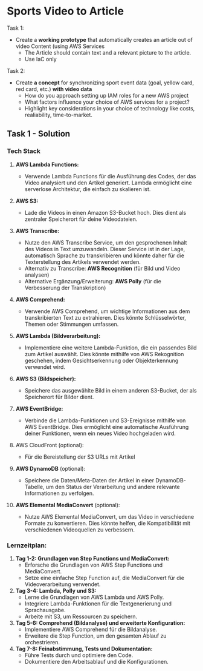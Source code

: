 # Sports Video to Article

Task 1:

* Create a **working prototype** that automatically creates an article out of video Content (using AWS Services
  * The Article should contain text and a relevant picture to the article.
  * Use IaC only

Task 2:

* Create **a concept** for synchronizing sport event data (goal, yellow card, red card, etc.) **with video data**
  * How do you approach setting up IAM roles for a new AWS project
  * What factors influence your choice of AWS services for a project?
  * Highlight key considerations in your choice of technology like costs, realiability, time-to-market.

## Task 1 - Solution

### Tech Stack

1. **AWS Lambda Functions:**

   * Verwende Lambda Functions für die Ausführung des Codes, der das Video analysiert und den Artikel generiert. Lambda ermöglicht eine serverlose Architektur, die einfach zu skalieren ist.
2. **AWS S3:**

   * Lade die Videos in einen Amazon S3-Bucket hoch. Dies dient als zentraler Speicherort für deine Videodateien.
3. **AWS Transcribe:**

   * Nutze den AWS Transcribe Service, um den gesprochenen Inhalt des Videos in Text umzuwandeln. Dieser Service ist in der Lage, automatisch Sprache zu transkribieren und könnte daher für die Texterstellung des Artikels verwendet werden.
   * Alternativ zu Transcribe: **AWS Recognition** (für Bild und Video analysen)
   * Alternative Ergänzung/Erweiterung: **AWS Polly** (für die Verbesserung der Transkription)
4. **AWS Comprehend:**

   * Verwende AWS Comprehend, um wichtige Informationen aus dem transkribierten Text zu extrahieren. Dies könnte Schlüsselwörter, Themen oder Stimmungen umfassen.
5. **AWS Lambda (Bildverarbeitung):**

   * Implementiere eine weitere Lambda-Funktion, die ein passendes Bild zum Artikel auswählt. Dies könnte mithilfe von AWS Rekognition geschehen, indem Gesichtserkennung oder Objekterkennung verwendet wird.
6. **AWS S3 (Bildspeicher):**

   * Speichere das ausgewählte Bild in einem anderen S3-Bucket, der als Speicherort für Bilder dient.
7. **AWS EventBridge:**

   * Verbinde die Lambda-Funktionen und S3-Ereignisse mithilfe von AWS EventBridge. Dies ermöglicht eine automatische Ausführung deiner Funktionen, wenn ein neues Video hochgeladen wird.
8. AWS CloudFront (optional):

   * Für die Bereistellung der S3 URLs mit Artikel
9. **AWS DynamoDB** (optional):

   * Speichere die Daten/Meta-Daten der Artikel in einer DynamoDB-Tabelle, um den Status der Verarbeitung und andere relevante Informationen zu verfolgen.
10. **AWS Elemental MediaConvert** (optional):

    * Nutze AWS Elemental MediaConvert, um das Video in verschiedene Formate zu konvertieren. Dies könnte helfen, die Kompatibilität mit verschiedenen Videoquellen zu verbessern.

### Lernzeitplan:

1. **Tag 1-2: Grundlagen von Step Functions und MediaConvert:**
   * Erforsche die Grundlagen von AWS Step Functions und MediaConvert.
   * Setze eine einfache Step Function auf, die MediaConvert für die Videoverarbeitung verwendet.
2. **Tag 3-4: Lambda, Polly und S3:**
   * Lerne die Grundlagen von AWS Lambda und AWS Polly.
   * Integriere Lambda-Funktionen für die Textgenerierung und Sprachausgabe.
   * Arbeite mit S3, um Ressourcen zu speichern.
3. **Tag 5-6: Comprehend (Bildanalyse) und erweiterte Konfiguration:**
   * Implementiere AWS Comprehend für die Bildanalyse.
   * Erweitere die Step Function, um den gesamten Ablauf zu orchestrieren.
4. **Tag 7-8: Feinabstimmung, Tests und Dokumentation:**
   * Führe Tests durch und optimiere den Code.
   * Dokumentiere den Arbeitsablauf und die Konfigurationen.
